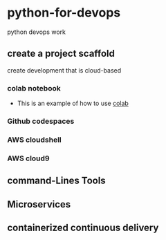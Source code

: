 # python-for-devops
python devops work

## create a project scaffold

create development that is cloud-based

### colab notebook

* This is an example of how to use [colab](https://github.com/Kamatey/python-for-devops/blob/main/getting_started_python.ipynb)
  
### Github codespaces
### AWS cloudshell
### AWS cloud9

## command-Lines Tools
## Microservices
## containerized continuous delivery
